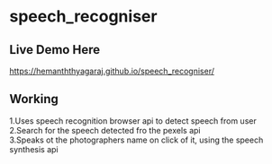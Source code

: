 # speech_recogniser

## Live Demo Here
https://hemanththyagaraj.github.io/speech_recogniser/

## Working
1.Uses speech recognition browser api to detect speech from user <br />
2.Search for the speech detected fro the pexels api <br />
3.Speaks ot the photographers name on click of it, using the speech synthesis api 

